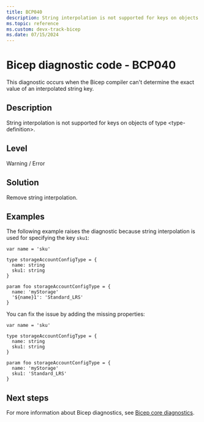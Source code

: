 ```yaml
---
title: BCP040
description: String interpolation is not supported for keys on objects of type <type-definition>.
ms.topic: reference
ms.custom: devx-track-bicep
ms.date: 07/15/2024
---
```


# Bicep diagnostic code - BCP040

This diagnostic occurs when the Bicep compiler can't determine the exact value of an interpolated string key.

## Description

String interpolation is not supported for keys on objects of type \<type-definition>.

## Level

Warning / Error

## Solution

Remove string interpolation.

## Examples

The following example raises the diagnostic because string interpolation is used for specifying the key `sku1`:

```bicep
var name = 'sku'

type storageAccountConfigType = {
  name: string
  sku1: string
}

param foo storageAccountConfigType = {
  name: 'myStorage'
  '${name}1': 'Standard_LRS' 
}
```

You can fix the issue by adding the missing properties:

```bicep
var name = 'sku'

type storageAccountConfigType = {
  name: string
  sku1: string
}

param foo storageAccountConfigType = {
  name: 'myStorage'
  sku1: 'Standard_LRS' 
}
```

## Next steps

For more information about Bicep diagnostics, see [Bicep core diagnostics](../bicep-core-diagnostics.md).
